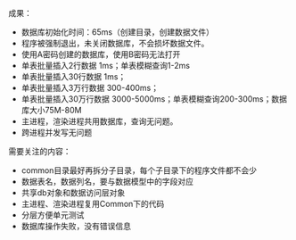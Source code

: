成果：
- 数据库初始化时间：65ms（创建目录，创建数据文件）
- 程序被强制退出，未关闭数据库，不会损坏数据文件。
- 使用A密码创建的数据库，使用B密码无法打开
- 单表批量插入2行数据 1ms；单表模糊查询1-2ms
- 单表批量插入30行数据 1ms；
- 单表批量插入3万行数据 300-400ms；
- 单表批量插入30万行数据 3000-5000ms；单表模糊查询200-300ms；数据库大小75M-80M
- 主进程，渲染进程共用数据库，查询无问题。
- 跨进程并发写无问题

需要关注的内容：
- common目录最好再拆分子目录，每个子目录下的程序文件都不会少
- 数据表名，数据列名，要与数据模型中的字段对应
- 共享db对象和数据访问层对象
- 主进程、渲染进程复用Common下的代码
- 分层方便单元测试
- 数据库操作失败，没有错误信息


